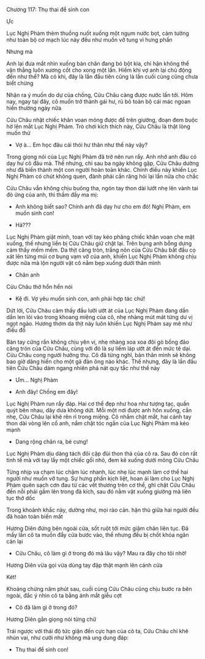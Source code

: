 




Chương 117: Thụ thai để sinh con

Ực

Lục Nghị Phàm thèm thuồng nuốt xuống một ngụm nước bọt, cảm tưởng như toàn bộ cơ mạch lúc này đều như muốn vỡ tung vì hưng phấn

Nhưng mà

Anh lại đưa mắt nhìn xuống bàn chân đang bó bột kia, chỉ hận không thể vặn thẳng luôn xương cốt cho xong một lần. Hiếm khi vợ anh lại chủ động đến như thế? Mà có khi, đây là lần đầu tiên cũng là lần cuối cùng cũng chưa biết chừng

Nhận ra ý muốn do dự của chồng, Cửu Châu càng được nước lấn tới. Hôm nay, ngay tại đây, cô muốn trở thành gái hư, rũ bỏ toàn bộ cái mác ngoan hiền thường ngày nữa

Cửu Châu nhặt chiếc khăn voan mỏng được để trên giường, đoạn đem buộc hờ lên mắt Lục Nghị Phàm. Trò chơi kích thích này, Cửu Châu là thật lòng muốn thử

- Vợ à... Em học đâu cái thói hư thân như thế này vậy?

Trong giọng nói của Lục Nghị Phàm đã trở nên run rẩy. Anh nhớ anh đâu có dạy hư cô đâu mà. Thế nhưng, chỉ sau ba ngày không gặp, Cửu Châu dường như đã biến thành một con người hoàn toàn khác. Chính điều này khiến Lục Nghị Phàm có chút không quen, đành phải cắn răng hỏi lại lần nữa cho chắc

Cửu Châu vẫn không chịu buông tha, ngón tay thon dài lướt nhẹ lên vành tai đỏ ửng của anh, thì thầm đầy ma mị:

- Anh không biết sao? Chính anh đã dạy hư cho em đó! Nghị Phàm, em muốn sinh con!

- Hả???

Lục Nghị Phàm giật mình, toan với tay kéo phăng chiếc khăn voan che mặt xuống, thế nhưng liền bị Cửu Châu giữ chặt lại. Trên bụng anh bỗng dưng cảm thấy mềm mềm. Da thịt căng tròn, trắng nõn của Cửu Châu bắt đầu cọ xát lên từng múi cơ bụng vạm vỡ của anh, khiến Lục Nghị Phàm không chịu được nữa mà lộn người vật cô nằm bẹp xuống dưới thân mình

- Chân anh

Cửu Châu thở hổn hển nói

- Kệ đi. Vợ yêu muốn sinh con, anh phải hợp tác chứ!

Dứt lời, Cửu Châu cảm thấy đầu lưỡi ướt át của Lục Nghị Phàm đang dần dần len lỏi vào trong khoang miệng của cô, nhẹ nhàng mút mát từng dư vị ngọt ngào. Hương thơm da thịt này luôn khiến Lục Nghị Phàm say mê như điếu đổ

Bàn tay cứng rắn không chịu yên vị, nhẹ nhàng xoa xoa đôi gò bồng đảo căng tròn của Cửu Châu, cùng với đó là sự liếm láp ướt át đến mức tê dại. Cửu Châu cong người hưởng thụ. Cô đã từng nghĩ, bản thân mình sẽ không bao giờ dâng hiến cho một gã đàn ông nào khác. Thế nhưng, đây là lần đầu tiên Cửu Châu dám ngang nhiên phá nát quy tắc như thế này

- Ưm... Nghị Phàm

- Anh đây! Chồng em đây!

Lục Nghị Phàm run rẩy đáp. Hai cơ thể đẹp như hoa như tượng tạc, quấn quýt bên nhau, dây dưa không dứt. Mỗi một nơi được anh hôn xuống, cắn nhẹ, Cửu Châu lại khẽ rên rỉ trong miệng. Cô nhắm chặt mắt, hai cánh tay thon dài vòng lên cổ anh, nắm chặt tóc ngắn của Lục Nghị Phàm mà kéo mạnh

- Dang rộng chân ra, bé cưng!

Lục Nghị Phàm dịu dàng tách đôi cặp đùi thon thả của cô ra. Sau đó còn rất tinh tế mà với tay lấy một chiếc gối nhỏ, đem kê xuống dưới mông Cửu Châu

Từng nhịp va chạm lúc chậm lúc nhanh, lúc nhẹ lúc mạnh làm cơ thể hai người như muốn vỡ tung. Sự hưng phấn kịch liệt, hoan ái làm cho Lục Nghị Phàm quên sạch cơn đau từ các vết thương trên cơ thể, ghì chặt Cửu Châu đến nỗi phải gầm lên trong đả kích, sau đó nằm vật xuống giường mà liên tục thở dốc

Trong khoảnh khắc này, dường như, mọi rào cản. hận thù giữa hai người đều đã hoàn toàn biến mất

Hương Diên đứng bên ngoài cửa, sốt ruột tới mức giậm chân liên tục. Đã mấy lần cô ta muốn đẩy cửa bước vào, thế nhưng đều bị chốt khóa ngăn cản lại

- Cửu Châu, cô làm gì ở trong đó mà lâu vậy? Mau ra đây cho tôi nhờ!

Hương Diên vừa gọi vừa dùng tay đập thật mạnh lên cánh cửa

Két!

Khoảng chừng năm phút sau, cuối cùng Cửu Châu cũng chịu bước ra bên ngoài, đắc ý nhìn cô ta bằng ánh mắt giễu cợt

- Cô đã làm gì ở trong đó?

Hương Diên gằn giọng nói từng chữ

Trái ngược với thái độ tức giận đến cực hạn của cô ta, Cửu Châu chỉ khẽ nhún vai, như cười như không mà ung dung đáp:

- Thụ thai để sinh con!





